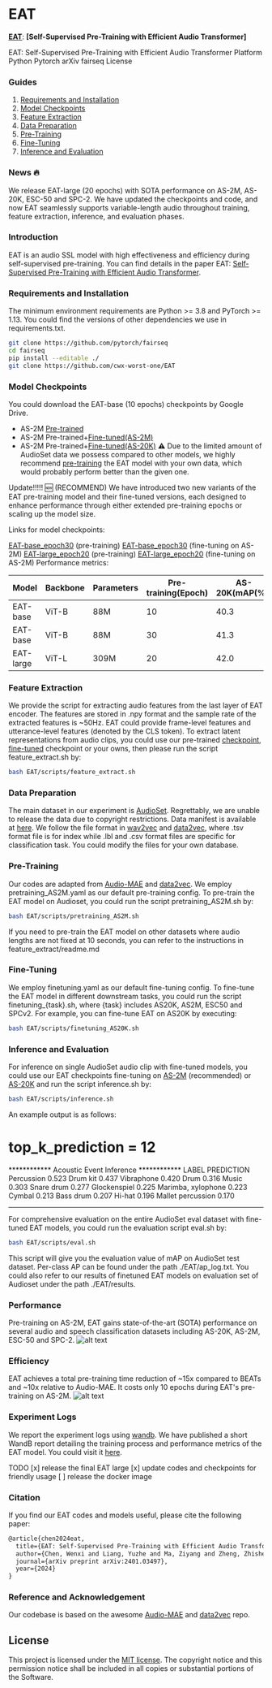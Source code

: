 
# EAT

[**EAT**](https://arxiv.org/abs/2401.03497): **[Self-Supervised Pre-Training with Efficient Audio Transformer]**

EAT: Self-Supervised Pre-Training with Efficient Audio Transformer
Platform Python Pytorch arXiv fairseq License

### Guides

1. [Requirements and Installation](#requirements-and-installation)
2. [Model Checkpoints](#model-checkpoints)
3. [Feature Extraction](#feature-extraction)
4. [Data Preparation](#data-preparation)
5. [Pre-Training](#pre-training)
6. [Fine-Tuning](#fine-tuning)
7. [Inference and Evaluation](#inference-and-evaluation)
### News :fire:
We release EAT-large (20 epochs) with SOTA performance on AS-2M, AS-20K, ESC-50 and SPC-2.
We have updated the checkpoints and code, and now EAT seamlessly supports variable-length audio throughout training, feature extraction, inference, and evaluation phases.
### Introduction
EAT is an audio SSL model with high effectiveness and efficiency during self-supervised pre-training. You can find details in the paper EAT: [Self-Supervised Pre-Training with Efficient Audio Transformer](https://arxiv.org/abs/2401.03497).

### Requirements and Installation
The minimum environment requirements are Python >= 3.8 and PyTorch >= 1.13. You could find the versions of other dependencies we use in requirements.txt.
```bash
git clone https://github.com/pytorch/fairseq
cd fairseq
pip install --editable ./
git clone https://github.com/cwx-worst-one/EAT

```
### Model Checkpoints
You could download the EAT-base (10 epochs) checkpoints by Google Drive.

- AS-2M [Pre-trained](https://drive.google.com/file/d/10pklbY_fKraQUIBizSg1kv4lJXNWxpxl/view)
- AS-2M Pre-trained+[Fine-tuned(AS-2M)](https://drive.google.com/file/d/1F07zN8N54rXU-szvKUlYaCFMCepc4wHR/view)
- AS-2M Pre-trained+[Fine-tuned(AS-20K)](https://drive.google.com/file/d/1fRX_Mgj4sHxV2F6AVfoqXObfgzFMnHRA/view)
:warning: Due to the limited amount of AudioSet data we possess compared to other models, we highly recommend [pre-training](#pre-training)
 the EAT model with your own data, which would probably perform better than the given one.

Update!!!!! :new: (RECOMMEND)
We have introduced two new variants of the EAT pre-training model and their fine-tuned versions, each designed to enhance performance through either extended pre-training epochs or scaling up the model size.

Links for model checkpoints:

[EAT-base_epoch30](https://drive.google.com/file/d/19hfzLgHCkyqTOYmHt8dqVa9nm-weBq4f/view) (pre-training) 
[EAT-base_epoch30](https://drive.google.com/file/d/1aCYiQmoZv_Gh1FxnR-CCWpNAp6DIJzn6/view) (fine-tuning on AS-2M) 
[EAT-large_epoch20](https://drive.google.com/file/d/1PEgriRvHsqrtLzlA478VemX7Q0ZGl889/view) (pre-training) 
[EAT-large_epoch20](https://drive.google.com/file/d/1b_f_nQAdjM1B6u72OFUtFiUu-4yM2shd/view) (fine-tuning on AS-2M) 
Performance metrics:

Model| Backbone	|Parameters	|Pre-training(Epoch) |AS-20K(mAP(%)) |AS-2M(mAP(%))
|---|---|---|---|---|---
EAT-base	|ViT-B	|88M	|10	 |40.3	|48.6
EAT-base	|ViT-B	|88M	|30	 |41.3	|48.9
EAT-large	|ViT-L	|309M	|20	 |42.0	|49.5
### Feature Extraction
We provide the script for extracting audio features from the last layer of EAT encoder. The features are stored in .npy format and the sample rate of the extracted features is ~50Hz. EAT could provide frame-level features and utterance-level features (denoted by the CLS token).
To extract latent representations from audio clips, you could use our pre-trained [checkpoint](https://drive.google.com/file/d/19hfzLgHCkyqTOYmHt8dqVa9nm-weBq4f/view), [fine-tuned](https://drive.google.com/file/d/1aCYiQmoZv_Gh1FxnR-CCWpNAp6DIJzn6/view) checkpoint or your owns, then please run the script feature_extract.sh by:
```bash
bash EAT/scripts/feature_extract.sh 
```
### Data Preparation
The main dataset in our experiment is [AudioSet](https://research.google.com/audioset/). Regrettably, we are unable to release the data due to copyright restrictions. Data manifest is available at [here](https://drive.google.com/file/d/1LH2C0q3d4zndoR3-oGkVdYYqDCIdxIsm/view). We follow the file format in [wav2vec](https://github.com/facebookresearch/fairseq/tree/main/examples/wav2vec) and [data2vec](https://github.com/facebookresearch/fairseq/tree/main/examples/data2vec), where .tsv format file is for index while .lbl and .csv format files are specific for classification task. You could modify the files for your own database.

### Pre-Training
Our codes are adapted from [Audio-MAE](https://github.com/facebookresearch/AudioMAE) and [data2vec](https://github.com/facebookresearch/fairseq/tree/main/examples/data2vec). We employ pretraining_AS2M.yaml as our default pre-training config. To pre-train the EAT model on Audioset, you could run the script pretraining_AS2M.sh by:
```bash
bash EAT/scripts/pretraining_AS2M.sh 
```
If you need to pre-train the EAT model on other datasets where audio lengths are not fixed at 10 seconds, you can refer to the instructions in feature_extract/readme.md

### Fine-Tuning
We employ finetuning.yaml as our default fine-tuning config. To fine-tune the EAT model in different downstream tasks, you could run the script finetuning_{task}.sh, where {task} includes AS20K, AS2M, ESC50 and SPCv2. For example, you can fine-tune EAT on AS20K by executing:
```bash
bash EAT/scripts/finetuning_AS20K.sh
```
### Inference and Evaluation
For inference on single AudioSet audio clip with fine-tuned models, you could use our EAT checkpoints fine-tuning on [AS-2M](https://drive.google.com/file/d/1F07zN8N54rXU-szvKUlYaCFMCepc4wHR/view) (recommended) or [AS-20K](https://drive.google.com/file/d/1fRX_Mgj4sHxV2F6AVfoqXObfgzFMnHRA/view) and run the script inference.sh by:
```bash
bash EAT/scripts/inference.sh 
```
An example output is as follows:

# top_k_prediction = 12
************ Acoustic Event Inference ************
LABEL                          PREDICTION
Percussion                     0.523
Drum kit                       0.437
Vibraphone                     0.420
Drum                           0.316
Music                          0.303
Snare drum                     0.277
Glockenspiel                   0.225
Marimba, xylophone             0.223
Cymbal                         0.213
Bass drum                      0.207
Hi-hat                         0.196
Mallet percussion              0.170
**************************************************
For comprehensive evaluation on the entire AudioSet eval dataset with fine-tuned EAT models, you could run the evaluation script eval.sh by:
```bash
bash EAT/scripts/eval.sh 
```
This script will give you the evaluation value of mAP on AudioSet test dataset. Per-class AP can be found under the path ./EAT/ap_log.txt. You could also refer to our results of finetuned EAT models on evaluation set of Audioset under the path ./EAT/results.

### Performance
Pre-training on AS-2M, EAT gains state-of-the-art (SOTA) performance on several audio and speech classification datasets including AS-20K, AS-2M, ESC-50 and SPC-2.
![alt text](Results/EAT_performance.png)

### Efficiency
EAT achieves a total pre-training time reduction of ~15x compared to BEATs and ~10x relative to Audio-MAE. It costs only 10 epochs during EAT's pre-training on AS-2M.
![alt text](Results/EAT_efficiency.png)

### Experiment Logs
We report the experiment logs using [wandb](https://wandb.ai/). We have published a short WandB report detailing the training process and performance metrics of the EAT model. You could visit it [here](https://api.wandb.ai/links/wxc12/obqrpq36).

TODO
[x] release the final EAT large
[x] update codes and checkpoints for friendly usage
[ ] release the docker image
### Citation
If you find our EAT codes and models useful, please cite the following paper:
``` latex
@article{chen2024eat,
  title={EAT: Self-Supervised Pre-Training with Efficient Audio Transformer},
  author={Chen, Wenxi and Liang, Yuzhe and Ma, Ziyang and Zheng, Zhisheng and Chen, Xie},
  journal={arXiv preprint arXiv:2401.03497},
  year={2024}
}
```
### Reference and Acknowledgement
Our codebase is based on the awesome [Audio-MAE](https://github.com/facebookresearch/AudioMAE) and [data2vec](https://github.com/facebookresearch/fairseq/tree/main/examples/data2vec) repo.




## License
This project is licensed under the [MIT license](https://opensource.org/licenses/MIT).
The copyright notice and this permission notice shall be included in all copies or substantial portions of the Software.




